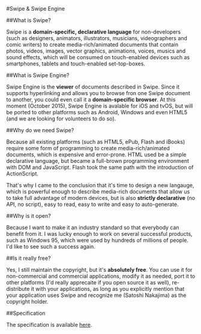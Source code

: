 #Swipe & Swipe Engine

##What is Swipe?

Swipe is a **domain-specific, declarative language** for non-developers (such as designers, animators, illustrators, musicians, videographers and comic writers) to create media-rich/animated documents that contain photos, videos, images, vector graphics, animations, voices, musics and sound effects, which will be consumed on touch-enabled devices such as smartphones, tablets and touch-enabled set-top-boxes. 

##What is Swipe Engine?

Swipe Engine is the **viewer** of documents described in Swipe. Since it supports hyperlinking and allows you to browse fron one Swipe document to another, you could even call it a **domain-specific browser**. At this moment (October 2015), Swipe Engine is avalable for iOS and tvOS, but will be ported to other platforms such as Android, Windows and even HTML5 (and we are looking for volunteers to do so). 

##Why do we need Swipe?

Because all existing platforms (such as HTML5, ePub, Flash and iBooks) require some form of programming to create media-rich/animated documents, which is expensive and error-prone. HTML used be a simple declarative language, but became a full-brown programming environment with DOM and JavaScript. Flash took the same path with the introduction of ActionScript. 

That's why I came to the conclusion that it's time to design a new langauge, which is powerful enough to describe media-rich documents that allow us to take full advantage of modern devices, but is also **strictly declarative** (no API, no script), easy to read, easy to write and easy to auto-generate. 

##Why is it open?

Because I want to make it an industry standard so that everybody can benefit from it. I was lucky enough to work on several successful products, such as Windows 95, which were used by hundreds of millions of people. I'd like to see such a success again.

##Is it really free?

Yes, I still maintain the copyright, but it's **absolutely free**. You can use it for non-commercial and commercial applications, modify it as needed, port it to other platforms (I'd really apprecaite if you open source it as well), re-distribute it with your applications, as long as you explicitly mention that your application uses Swipe and recognize me (Satoshi Nakajima) as the copyright holder.

##Specification

The specification is available [here](SPECIFICATION.md). 

